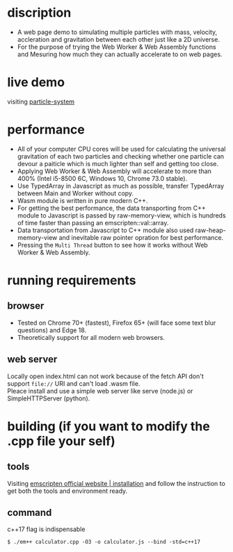 # discription
+ A web page demo to simulating multiple particles with mass, velocity, accleration and gravitation between each other just like a 2D universe.  
+ For the purpose of trying the Web Worker & Web Assembly functions and Mesuring how much they can actually accelerate to on web pages.
# live demo
visiting [particle-system](https://royshen12.github.io/particle-system/)
# performance
+ All of your computer CPU cores will be used for calculating the universal gravitation of each two particles and checking whether one particle can devour a paiticle which is much lighter than self and getting too close.  
+ Applying Web Worker & Web Assembly will accelerate to more than 400% (Intel i5-8500 6C, Windows 10, Chrome 73.0 stable).
+ Use TypedArray in Javascript as much as possible, transfer TypedArray between Main and Worker without copy.
+ Wasm module is written in pure modern C++.
+ For getting the best performance, the data transporting from C++ module to Javascript is passed by raw-memory-view, which is hundreds of time faster than passing an emscripten::val::array.
+ Data transportation from Javascript to C++ module also used raw-heap-memory-view and inevitable raw pointer opration for best performance.
+ Pressing the `Multi Thread` button to see how it works without Web Worker & Web Assembly.
# running requirements
## browser
+ Tested on Chrome 70+ (fastest), Firefox 65+ (will face some text blur questions) and Edge 18.  
+ Theoretically support for all modern web browsers.
## web server
Locally open index.html can not work because of the fetch API don't support `file://` URI and can't load .wasm file.  
Pleace install and use a simple web server like serve (node.js) or SimpleHTTPServer (python).
# building (if you want to modify the .cpp file your self)
## tools
Visiting [emscripten official website | installation](https://emscripten.org/docs/getting_started/downloads.html) and follow the instruction to get both the tools and environment ready.
## command
c++17 flag is indispensable  
```
$ ./em++ calculator.cpp -O3 -o calculator.js --bind -std=c++17
```
